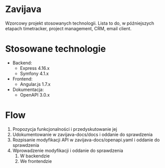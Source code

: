# Zavijava
Wzorcowy projekt stosowanych technologii. Lista to do, w późniejszych etapach timetracker, project management, CRM, email client.

# Stosowane technologie
* Backend:
	* Express 4.16.x
	* Symfony 4.1.x
* Frontend:
	* Angular.js 1.7.x
* Dokumentacja:
	* OpenAPI 3.0.x

# Flow
1. Propozycja funkcjonalności i przedyskutowanie jej
2. Udokumentowanie w zavijava-docs/docs i oddanie do sprawdzenia
3. Rozpisanie modyfikacji API w zavijava-docs/openapi.yaml i oddanie do sprawdzenia
4. Wprowadzenie modyfikacji i oddanie do sprawdzenia
	1. W backendzie
	2. We frontendzie
